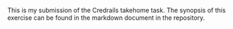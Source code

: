 This is my submission of the Credrails takehome task. 
The synopsis of this exercise can be found in the markdown document in the repository.
